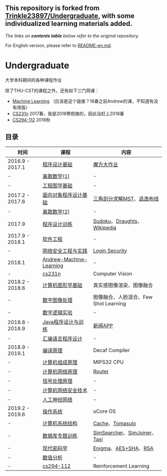 ## This repository is forked from [Trinkle23897/Undergraduate](https://github.com/Trinkle23897/Undergraduate), with some individualized learning materials added.
*The links on **contents table** below refer to the original repository.*

For English version, please refer to [README-en.md](README-en.md).

# Undergraduate
大学本科期间的各种课程作业

除了THU-CST的课程之外，还有如下三门网课：

- [Machine Learning](https://zh.coursera.org/learn/machine-learning) （应该是这个链接？18春之前Andrew的课，不知道有没有改版）
- [CS231n](http://cs231n.stanford.edu/2017/) 2017春，我是2018寒假做的，因此没赶上2018春
- [CS294-112](http://rail.eecs.berkeley.edu/deeprlcourse/) 2018秋

## 目录

| 时间 | 课程                    | 内容 |
| ---- | ----------------------- | ---- |
| 2016.9 - 2017.1 | [程序设计基础](https://github.com/Trinkle23897/Undergraduate/tree/master/%E7%A8%8B%E5%BA%8F%E8%AE%BE%E8%AE%A1%E5%9F%BA%E7%A1%80) | [魔方大作业](https://github.com/Trinkle23897/Undergraduate/blob/master/%E7%A8%8B%E5%BA%8F%E8%AE%BE%E8%AE%A1%E5%9F%BA%E7%A1%80/%E5%A4%A7%E4%BD%9C%E4%B8%9A%E6%BA%90%E7%A0%81%E6%8F%90%E4%BA%A4/solve.cpp) |
| - | [离散数学(1)](https://github.com/Trinkle23897/Undergraduate/tree/master/%E7%A6%BB%E6%95%A3%E6%95%B0%E5%AD%A6(1)) | - |
| - | [工程图学基础](https://github.com/Trinkle23897/Undergraduate/tree/master/%E5%B7%A5%E7%A8%8B%E5%9B%BE%E5%AD%A6%E5%9F%BA%E7%A1%80) | - |
| 2017.2 - 2017.6 | [面向对象程序设计基础](https://github.com/Trinkle23897/Undergraduate/tree/master/%E9%9D%A2%E5%90%91%E5%AF%B9%E8%B1%A1%E7%A8%8B%E5%BA%8F%E8%AE%BE%E8%AE%A1%E5%9F%BA%E7%A1%80) | [三角剖分求解MST](https://github.com/Trinkle23897/Undergraduate/tree/master/%E9%9D%A2%E5%90%91%E5%AF%B9%E8%B1%A1%E7%A8%8B%E5%BA%8F%E8%AE%BE%E8%AE%A1%E5%9F%BA%E7%A1%80/IndividualProject/oop_individual_project_2017)、[逃逸布线](https://github.com/Trinkle23897/Undergraduate/tree/master/%E9%9D%A2%E5%90%91%E5%AF%B9%E8%B1%A1%E7%A8%8B%E5%BA%8F%E8%AE%BE%E8%AE%A1%E5%9F%BA%E7%A1%80/TeamProject) |
| - | [离散数学(2)](https://github.com/Trinkle23897/Undergraduate/tree/master/%E7%A6%BB%E6%95%A3%E6%95%B0%E5%AD%A6(2)/) | - |
| 2017.9 | [程序设计训练](https://github.com/Trinkle23897/Undergraduate/tree/master/%E7%A8%8B%E5%BA%8F%E8%AE%BE%E8%AE%A1%E8%AE%AD%E7%BB%83) | [Sudoku](https://github.com/Trinkle23897/sudoku-qt5)、[Draughts](https://github.com/Trinkle23897/draughts-qt5)、[Wikipedia](https://github.com/Trinkle23897/list%5C_of%5C_people) |
| 2017.9 - 2018.1 | [软件工程](https://github.com/Trinkle23897/Undergraduate/tree/master/%E8%BD%AF%E4%BB%B6%E5%B7%A5%E7%A8%8B) | - |
| - | [网络安全工程与实践](https://github.com/Trinkle23897/Undergraduate/tree/master/%E7%BD%91%E7%BB%9C%E5%AE%89%E5%85%A8%E5%B7%A5%E7%A8%8B%E4%B8%8E%E5%AE%9E%E8%B7%B5) | [Login Security](https://github.com/Trinkle23897/Undergraduate/tree/master/%E7%BD%91%E7%BB%9C%E5%AE%89%E5%85%A8%E5%B7%A5%E7%A8%8B%E4%B8%8E%E5%AE%9E%E8%B7%B5/%E5%A4%A7%E4%BD%9C%E4%B8%9A%EF%BC%88%E4%BA%8C%E9%80%89%E4%B8%80%EF%BC%89/exp4) |
| 2018.1 | [Andrew-Machine-Learning](https://github.com/Trinkle23897/ml/tree/master/Coursera) | - |
| - | [cs231n](https://github.com/Trinkle23897/ml/tree/master/cs231n) | Computer Vision |
| 2018.2 - 2018.6 | [计算机图形学基础](https://github.com/Trinkle23897/Computational-Graphics-THU-2018) | 真实感图像渲染、图像融合 |
| - | [数字图像处理](https://github.com/Trinkle23897/dip2018) | 图像融合、人脸混合、Few Shot Learning |
| - | [数字逻辑实验](https://github.com/Trinkle23897/Undergraduate/tree/master/%E6%95%B0%E5%AD%97%E9%80%BB%E8%BE%91%E5%AE%9E%E9%AA%8C) | - |
| 2018.8 - 2018.9 | [Java程序设计与训练](https://github.com/Trinkle23897/Undergraduate/tree/master/Java%E7%A8%8B%E5%BA%8F%E8%AE%BE%E8%AE%A1%E4%B8%8E%E8%AE%AD%E7%BB%83) | [新闻APP](https://github.com/Trinkle23897/simple-news-android-app) |
| - | [汇编语言程序设计](https://github.com/Trinkle23897/Undergraduate/tree/master/%E6%B1%87%E7%BC%96%E8%AF%AD%E8%A8%80%E7%A8%8B%E5%BA%8F%E8%AE%BE%E8%AE%A1) | - |
| 2018.9 - 2019.1 | [编译原理](https://github.com/Trinkle23897/decaf-complier) | Decaf Compiler |
| - | [计算机组成原理](https://github.com/Trinkle23897/mips32-cpu) | MIPS32 CPU |
| - | [计算机网络原理](https://github.com/Trinkle23897/Undergraduate/tree/master/%E8%AE%A1%E7%AE%97%E6%9C%BA%E7%BD%91%E7%BB%9C%E5%8E%9F%E7%90%86) | [Router](https://github.com/Trinkle23897/router/) |
| - | [信号处理原理](https://github.com/Trinkle23897/Undergraduate/tree/master/%E4%BF%A1%E5%8F%B7%E5%A4%84%E7%90%86%E5%8E%9F%E7%90%86) | - |
| - | [计算机网络安全技术](https://github.com/Trinkle23897/Undergraduate/tree/master/%E8%AE%A1%E7%AE%97%E6%9C%BA%E7%BD%91%E7%BB%9C%E5%AE%89%E5%85%A8%E6%8A%80%E6%9C%AF) | - |
| - | [人工神经网络](https://github.com/Trinkle23897/Artificial-Neural-Network-THU-2018) | - |
| 2019.2 - 2019.6 | [操作系统](https://github.com/Trinkle23897/os2019) | uCore OS |
| - | [计算机系统结构](https://github.com/Trinkle23897/Undergraduate/tree/master/%E8%AE%A1%E7%AE%97%E6%9C%BA%E7%B3%BB%E7%BB%9F%E7%BB%93%E6%9E%84) | [Cache](https://github.com/Trinkle23897/Undergraduate/tree/master/%E8%AE%A1%E7%AE%97%E6%9C%BA%E7%B3%BB%E7%BB%9F%E7%BB%93%E6%9E%84/cache)、[Tomasulo](https://github.com/Trinkle23897/Undergraduate/tree/master/%E8%AE%A1%E7%AE%97%E6%9C%BA%E7%B3%BB%E7%BB%9F%E7%BB%93%E6%9E%84/tomasulo) |
| - | [数据库专题训练](https://github.com/Trinkle23897/Undergraduate/tree/master/%E6%95%B0%E6%8D%AE%E5%BA%93%E4%B8%93%E9%A2%98%E8%AE%AD%E7%BB%83) | [SimSearcher](https://github.com/Trinkle23897/Undergraduate/tree/master/%E6%95%B0%E6%8D%AE%E5%BA%93%E4%B8%93%E9%A2%98%E8%AE%AD%E7%BB%83/SimSearcher)、[SimJoiner](https://github.com/Trinkle23897/Undergraduate/tree/master/%E6%95%B0%E6%8D%AE%E5%BA%93%E4%B8%93%E9%A2%98%E8%AE%AD%E7%BB%83/SimJoiner)、[Taxi](https://github.com/Trinkle23897/Undergraduate/tree/master/%E6%95%B0%E6%8D%AE%E5%BA%93%E4%B8%93%E9%A2%98%E8%AE%AD%E7%BB%83/Taxi) |
| - | [现代密码学](https://github.com/Trinkle23897/Undergraduate/tree/master/%E7%8E%B0%E4%BB%A3%E5%AF%86%E7%A0%81%E5%AD%A6) | [Enigma](https://github.com/Trinkle23897/Undergraduate/tree/master/%E7%8E%B0%E4%BB%A3%E5%AF%86%E7%A0%81%E5%AD%A6/Enigma)、[AES+SHA](https://github.com/Trinkle23897/Undergraduate/tree/master/%E7%8E%B0%E4%BB%A3%E5%AF%86%E7%A0%81%E5%AD%A6/AES%2BSHA)、[RSA](https://github.com/Trinkle23897/Undergraduate/tree/master/%E7%8E%B0%E4%BB%A3%E5%AF%86%E7%A0%81%E5%AD%A6/RSA) |
| - | [数值分析](https://github.com/Trinkle23897/Undergraduate/tree/master/%E6%95%B0%E5%80%BC%E5%88%86%E6%9E%90) | - |
| - | [cs294-112](https://github.com/Trinkle23897/CS294-112) | Reinforcement Learning |


